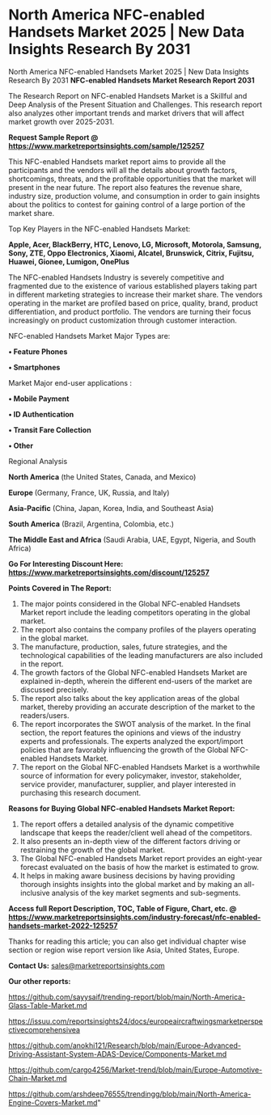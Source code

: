 # North America NFC-enabled Handsets Market 2025 | New Data Insights Research By 2031
North America NFC-enabled Handsets Market 2025 | New Data Insights Research By 2031
<strong>NFC-enabled Handsets Market Research Report 2031</strong>

The Research Report on NFC-enabled Handsets Market is a Skillful and Deep Analysis of the Present Situation and Challenges. This research report also analyzes other important trends and market drivers that will affect market growth over 2025-2031.

<strong>Request Sample Report @ <a href=https://www.marketreportsinsights.com/sample/125257>https://www.marketreportsinsights.com/sample/125257</a></strong>

This NFC-enabled Handsets market report aims to provide all the participants and the vendors will all the details about growth factors, shortcomings, threats, and the profitable opportunities that the market will present in the near future. The report also features the revenue share, industry size, production volume, and consumption in order to gain insights about the politics to contest for gaining control of a large portion of the market share.

Top Key Players in the NFC-enabled Handsets Market:

<strong>Apple, Acer, BlackBerry, HTC, Lenovo, LG, Microsoft, Motorola, Samsung, Sony, ZTE, Oppo Electronics, Xiaomi, Alcatel, Brunswick, Citrix, Fujitsu, Huawei, Gionee, Lumigon, OnePlus</strong>

The NFC-enabled Handsets Industry is severely competitive and fragmented due to the existence of various established players taking part in different marketing strategies to increase their market share. The vendors operating in the market are profiled based on price, quality, brand, product differentiation, and product portfolio. The vendors are turning their focus increasingly on product customization through customer interaction.

NFC-enabled Handsets Market Major Types are:

<strong>• Feature Phones

• Smartphones</strong>

Market Major end-user applications :

<strong>• Mobile Payment

• ID Authentication

• Transit Fare Collection

• Other</strong>

Regional Analysis

</u><strong><b>North America</b></strong> (the United States, Canada, and Mexico)

<strong><b>Europe </b></strong>(Germany, France, UK, Russia, and Italy)

<strong><b>Asia-Pacific</b></strong> (China, Japan, Korea, India, and Southeast Asia)

<strong><b>South America</b></strong> (Brazil, Argentina, Colombia, etc.)

<strong><b>The Middle East and Africa</b></strong> (Saudi Arabia, UAE, Egypt, Nigeria, and South Africa)

<strong>Go For Interesting Discount Here: <a href=https://www.marketreportsinsights.com/discount/125257>https://www.marketreportsinsights.com/discount/125257</a></strong>

<strong>Points Covered in The Report:</strong>
<ol>
  <li>The major points considered in the Global NFC-enabled Handsets Market report include the leading competitors operating in the global market.</li>
  <li>The report also contains the company profiles of the players operating in the global market.</li>
  <li>The manufacture, production, sales, future strategies, and the technological capabilities of the leading manufacturers are also included in the report.</li>
  <li>The growth factors of the Global NFC-enabled Handsets Market are explained in-depth, wherein the different end-users of the market are discussed precisely.</li>
  <li>The report also talks about the key application areas of the global market, thereby providing an accurate description of the market to the readers/users.</li>
  <li>The report incorporates the SWOT analysis of the market. In the final section, the report features the opinions and views of the industry experts and professionals. The experts analyzed the export/import policies that are favorably influencing the growth of the Global NFC-enabled Handsets Market.</li>
  <li>The report on the Global NFC-enabled Handsets Market is a worthwhile source of information for every policymaker, investor, stakeholder, service provider, manufacturer, supplier, and player interested in purchasing this research document.</li>
</ol>
<strong>Reasons for Buying Global NFC-enabled Handsets Market Report:</strong>

<ol>
  <li>The report offers a detailed analysis of the dynamic competitive landscape that keeps the reader/client well ahead of the competitors.</li>
  <li>It also presents an in-depth view of the different factors driving or restraining the growth of the global market.</li>
  <li>The Global NFC-enabled Handsets Market report provides an eight-year forecast evaluated on the basis of how the market is estimated to grow.</li>
  <li>It helps in making aware business decisions by having providing thorough insights insights into the global market and by making an all-inclusive analysis of the key market segments and sub-segments.</li>
</ol>
<strong>Access full Report Description, TOC, Table of Figure, Chart, etc. @ <a href=https://www.marketreportsinsights.com/industry-forecast/nfc-enabled-handsets-market-2022-125257>https://www.marketreportsinsights.com/industry-forecast/nfc-enabled-handsets-market-2022-125257</a></strong>


Thanks for reading this article; you can also get individual chapter wise section or region wise report version like Asia, United States, Europe.

<strong>Contact Us:</strong>
sales@marketreportsinsights.com

<strong>Our other reports:</strong>

<a href=https://github.com/sayysaif/trending-report/blob/main/North-America-Glass-Table-Market.md>https://github.com/sayysaif/trending-report/blob/main/North-America-Glass-Table-Market.md</a>

<a href=https://issuu.com/reportsinsights24/docs/europeaircraftwingsmarketperspectivecomprehensivea>https://issuu.com/reportsinsights24/docs/europeaircraftwingsmarketperspectivecomprehensivea</a>

<a href=https://github.com/anokhi121/Research/blob/main/Europe-Advanced-Driving-Assistant-System-ADAS-Device/Components-Market.md>https://github.com/anokhi121/Research/blob/main/Europe-Advanced-Driving-Assistant-System-ADAS-Device/Components-Market.md</a>

<a href=https://github.com/cargo4256/Market-trend/blob/main/Europe-Automotive-Chain-Market.md>https://github.com/cargo4256/Market-trend/blob/main/Europe-Automotive-Chain-Market.md</a>

<a href=https://github.com/arshdeep76555/trendingg/blob/main/North-America-Engine-Covers-Market.md>https://github.com/arshdeep76555/trendingg/blob/main/North-America-Engine-Covers-Market.md</a>"
